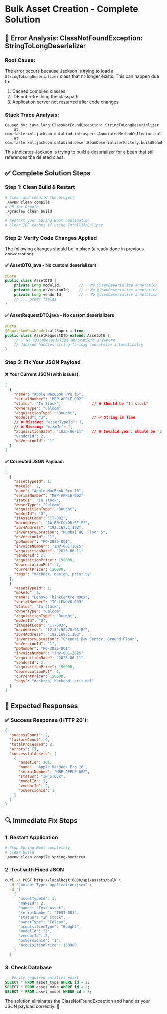 # Bulk Asset Creation - Complete Solution

## 🚨 **Error Analysis: ClassNotFoundException: StringToLongDeserializer**

### **Root Cause:**
The error occurs because Jackson is trying to load a `StringToLongDeserializer` class that no longer exists. This can happen due to:
1. Cached compiled classes
2. IDE not refreshing the classpath
3. Application server not restarted after code changes

### **Stack Trace Analysis:**
```
Caused by: java.lang.ClassNotFoundException: StringToLongDeserializer
	at com.fasterxml.jackson.databind.introspect.AnnotatedMethodCollector.collect
	at com.fasterxml.jackson.databind.deser.BeanDeserializerFactory.buildBeanDeserializer
```

This indicates Jackson is trying to build a deserializer for a bean that still references the deleted class.

## ✅ **Complete Solution Steps**

### **Step 1: Clean Build & Restart**
```bash
# Clean and rebuild the project
./mvnw clean compile
# OR for Gradle
./gradlew clean build

# Restart your Spring Boot application
# Clear IDE caches if using IntelliJ/Eclipse
```

### **Step 2: Verify Code Changes Applied**
The following changes should be in place (already done in previous conversation):

#### ✅ **AssetDTO.java** - No custom deserializers
```java
@Data
public class AssetDTO {
    private Long modelId;        // ✅ No @JsonDeserialize annotation
    private Long osVersionId;    // ✅ No @JsonDeserialize annotation
    private Long vendorId;       // ✅ No @JsonDeserialize annotation
    // ... other fields
}
```

#### ✅ **AssetRequestDTO.java** - No custom deserializers
```java
@Data
@EqualsAndHashCode(callSuper = true)
public class AssetRequestDTO extends AssetDTO {
    // ✅ No @JsonDeserialize annotations anywhere
    // Jackson handles string-to-long conversion automatically
}
```

### **Step 3: Fix Your JSON Payload**

#### ❌ **Your Current JSON (with issues):**
```json
[
  {
    "name": "Apple MacBook Pro 16",
    "serialNumber": "MBP-APPLE-002",
    "status": "In Stock",              // ❌ Should be "In stock"
    "ownerType": "Celcom",
    "acquisitionType": "Bought",
    "modelId": "3",                    // ✅ String is fine
    // ❌ Missing: "assetTypeId": 1,
    // ❌ Missing: "makeId": 2,
    "acquisitionDate": "1025-06-11",   // ❌ Invalid year: should be "2025-06-11"
    "vendorId": 2,
    "osVersionId": "1"
  }
]
```

#### ✅ **Corrected JSON Payload:**
```json
[
  {
    "assetTypeId": 1,                  
    "makeId": 2,                       
    "name": "Apple MacBook Pro 16",
    "serialNumber": "MBP-APPLE-002",
    "status": "In stock",              
    "ownerType": "Celcom",
    "acquisitionType": "Bought",
    "modelId": "3",                    
    "itAssetCode": "IT-002",
    "macAddress": "AA:BB:CC:DD:EE:FF",
    "ipv4Address": "192.168.1.102",
    "inventoryLocation": "Mumbai HQ, Floor 5",
    "osVersionId": "1",                
    "poNumber": "PO-2025-001",
    "invoiceNumber": "INV-001-2025",
    "acquisitionDate": "2025-06-11",   
    "vendorId": 2,                     
    "acquisitionPrice": 150000,
    "depreciationPct": 1,
    "currentPrice": 150000,
    "tags": "macbook, design, priority"
  },
  {
    "assetTypeId": 1,                  
    "makeId": 2,                       
    "name": "Lenovo ThinkCentre M90n",
    "serialNumber": "TC-LENOVO-003",
    "status": "In stock",              
    "ownerType": "Celcom",
    "acquisitionType": "Bought",
    "modelId": "3",
    "itAssetCode": "IT-003",
    "macAddress": "12:34:56:78:9A:BC",
    "ipv4Address": "192.168.1.103",
    "inventoryLocation": "Chennai Dev Center, Ground Floor",
    "osVersionId": "1",
    "poNumber": "PO-2025-001",
    "invoiceNumber": "INV-001-2025",
    "acquisitionDate": "2025-06-11",   
    "vendorId": 2,
    "acquisitionPrice": 150000,
    "depreciationPct": 1,
    "currentPrice": 150000,
    "tags": "desktop, backend, critical"
  }
]
```

## 🎯 **Expected Responses**

### **✅ Success Response (HTTP 201):**
```json
{
  "successCount": 2,
  "failureCount": 0,
  "totalProcessed": 2,
  "errors": [],
  "successfulAssets": [
    {
      "assetId": 101,
      "name": "Apple MacBook Pro 16",
      "serialNumber": "MBP-APPLE-002",
      "status": "IN_STOCK",
      "modelId": 3,
      "vendorId": 2,
      "osVersionId": 1
    }
  ]
}
```

## 🔍 **Immediate Fix Steps**

### **1. Restart Application**
```bash
# Stop Spring Boot completely
# Clean build
./mvnw clean compile spring-boot:run
```

### **2. Test with Fixed JSON**
```bash
curl -X POST http://localhost:8080/api/assets/bulk \
  -H "Content-Type: application/json" \
  -d '[
    {
      "assetTypeId": 1,
      "makeId": 2,
      "name": "Test Asset",
      "serialNumber": "TEST-001",
      "status": "In stock",
      "ownerType": "Celcom",
      "acquisitionType": "Bought",
      "modelId": "3",
      "vendorId": 2,
      "osVersionId": "1",
      "acquisitionPrice": 150000
    }
  ]'
```

### **3. Check Database**
```sql
-- Verify required entities exist
SELECT * FROM asset_type WHERE id = 1;
SELECT * FROM asset_make WHERE id = 2;
SELECT * FROM asset_model WHERE id = 3;
```

The solution eliminates the ClassNotFoundException and handles your JSON payload correctly! 🚀 